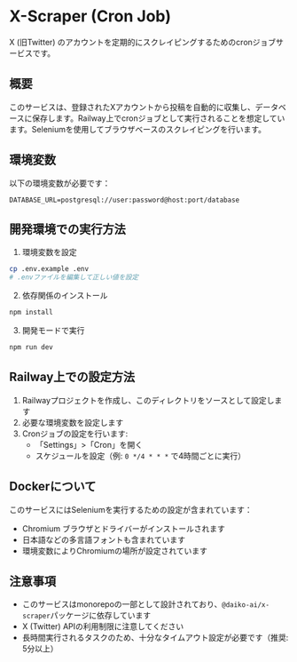 # X-Scraper (Cron Job)

X (旧Twitter) のアカウントを定期的にスクレイピングするためのcronジョブサービスです。

## 概要

このサービスは、登録されたXアカウントから投稿を自動的に収集し、データベースに保存します。Railway上でcronジョブとして実行されることを想定しています。Seleniumを使用してブラウザベースのスクレイピングを行います。

## 環境変数

以下の環境変数が必要です：

```
DATABASE_URL=postgresql://user:password@host:port/database
```

## 開発環境での実行方法

1. 環境変数を設定

```bash
cp .env.example .env
# .envファイルを編集して正しい値を設定
```

2. 依存関係のインストール

```bash
npm install
```

3. 開発モードで実行

```bash
npm run dev
```

## Railway上での設定方法

1. Railwayプロジェクトを作成し、このディレクトリをソースとして設定します
2. 必要な環境変数を設定します
3. Cronジョブの設定を行います:
   - 「Settings」>「Cron」を開く
   - スケジュールを設定（例: `0 */4 * * *` で4時間ごとに実行）

## Dockerについて

このサービスにはSeleniumを実行するための設定が含まれています：

- Chromium ブラウザとドライバーがインストールされます
- 日本語などの多言語フォントも含まれています
- 環境変数によりChromiumの場所が設定されています

## 注意事項

- このサービスはmonorepoの一部として設計されており、`@daiko-ai/x-scraper`パッケージに依存しています
- X (Twitter) APIの利用制限に注意してください
- 長時間実行されるタスクのため、十分なタイムアウト設定が必要です（推奨: 5分以上）
